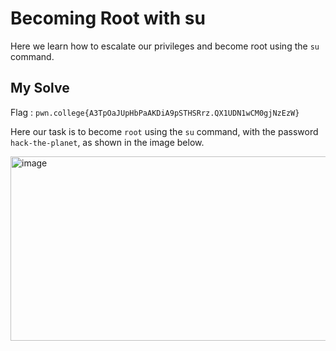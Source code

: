 # Becoming Root with su

Here we learn how to escalate our privileges and become root using the `su` command.

## My Solve

Flag : `pwn.college{A3TpOaJUpHbPaAKDiA9pSTHSRrz.QX1UDN1wCM0gjNzEzW}`

Here our task is to become `root` using the `su` command, with the password `hack-the-planet`, as shown in the image below.

<img width="895" height="295" alt="image" src="https://github.com/user-attachments/assets/d662c77e-e55f-42b1-897b-0bc92cf7a0f2" />
